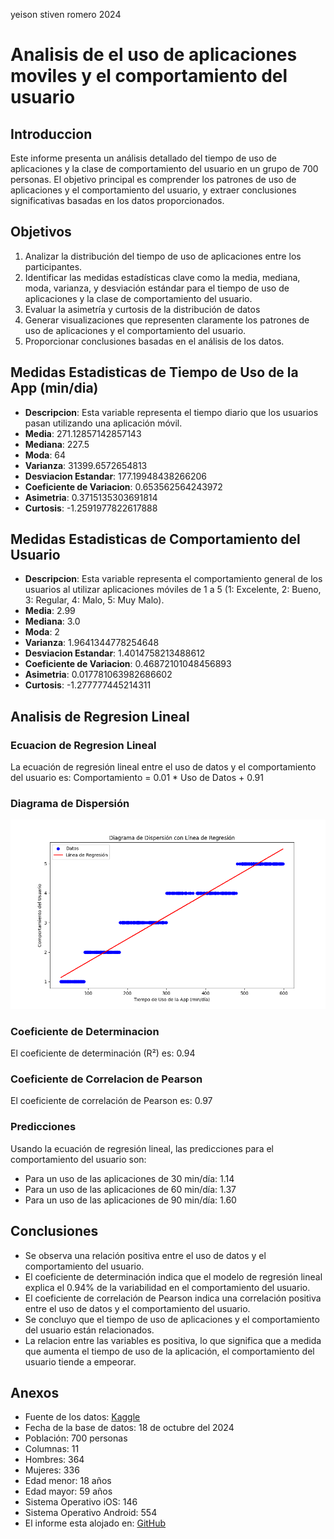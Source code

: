 
yeison stiven romero
2024

# Analisis de el uso de aplicaciones moviles y el comportamiento del usuario

## Introduccion
Este informe presenta un análisis detallado del tiempo de uso de aplicaciones y la clase de comportamiento del usuario en un grupo de 700 personas. El objetivo principal es comprender los patrones de uso de aplicaciones y el comportamiento del usuario, y extraer conclusiones significativas basadas en los datos proporcionados.

## Objetivos
1. Analizar la distribución del tiempo de uso de aplicaciones entre los participantes.
2. Identificar las medidas estadísticas clave como la media, mediana, moda, varianza, y desviación estándar para el tiempo de uso de aplicaciones y la clase de comportamiento del usuario.
3. Evaluar la asimetría y curtosis de la distribución de datos
4. Generar visualizaciones que representen claramente los patrones de uso de aplicaciones y el comportamiento del usuario.
5. Proporcionar conclusiones basadas en el análisis de los datos.

## Medidas Estadisticas de Tiempo de Uso de la App (min/dia)
- **Descripcion**: Esta variable representa el tiempo diario que los usuarios pasan utilizando una aplicación móvil.
- **Media**: 271.12857142857143
- **Mediana**: 227.5
- **Moda**: 64
- **Varianza**: 31399.6572654813
- **Desviacion Estandar**: 177.19948438266206
- **Coeficiente de Variacion**: 0.653562564243972
- **Asimetria**: 0.3715135303691814
- **Curtosis**: -1.2591977822617888

## Medidas Estadisticas de Comportamiento del Usuario
- **Descripcion**: Esta variable representa el comportamiento general de los usuarios al utilizar aplicaciones móviles de 1 a 5 (1: Excelente, 2: Bueno, 3: Regular, 4: Malo, 5: Muy Malo). 
- **Media**: 2.99
- **Mediana**: 3.0
- **Moda**: 2
- **Varianza**: 1.9641344778254648
- **Desviacion Estandar**: 1.4014758213488612
- **Coeficiente de Variacion**: 0.46872101048456893
- **Asimetria**: 0.017781063982686602
- **Curtosis**: -1.277777445214311

## Analisis de Regresion Lineal

### Ecuacion de Regresion Lineal
La ecuación de regresión lineal entre el uso de datos y el comportamiento del usuario es:
Comportamiento = 0.01 * Uso de Datos + 0.91


### Diagrama de Dispersión
![Diagrama de Dispersión](diagrama_dispersion.png)

### Coeficiente de Determinacion
El coeficiente de determinación (R²) es: 0.94

### Coeficiente de Correlacion de Pearson
El coeficiente de correlación de Pearson es: 0.97

### Predicciones
Usando la ecuación de regresión lineal, las predicciones para el comportamiento del usuario son:
- Para un uso de las aplicaciones  de 30 min/día: 1.14
- Para un uso de las aplicaciones  de 60 min/día: 1.37
- Para un uso de las aplicaciones  de 90 min/día: 1.60



## Conclusiones
- Se observa una relación positiva entre el uso de datos y el comportamiento del usuario.
- El coeficiente de determinación indica que el modelo de regresión lineal explica el 0.94% de la variabilidad en el comportamiento del usuario.
- El coeficiente de correlación de Pearson indica una correlación positiva entre el uso de datos y el comportamiento del usuario.
- Se concluyo que el tiempo de uso de aplicaciones y el comportamiento del usuario están relacionados.
- La relacion entre las variables es positiva, lo que significa que a medida que aumenta el tiempo de uso de la aplicación, el comportamiento del usuario tiende a empeorar.

## Anexos
- Fuente de los datos: [Kaggle](https://www.kaggle.com/datasets/valakhorasani/mobile-device-usage-and-user-behavior-dataset)
- Fecha de la base de datos: 18 de octubre del 2024
- Población: 700 personas
- Columnas: 11
- Hombres: 364
- Mujeres: 336
- Edad menor: 18 años
- Edad mayor: 59 años
- Sistema Operativo iOS: 146
- Sistema Operativo Android: 554
- El informe esta alojado en: [GitHub](https://github.com/Yeison-2/Estadistica)
